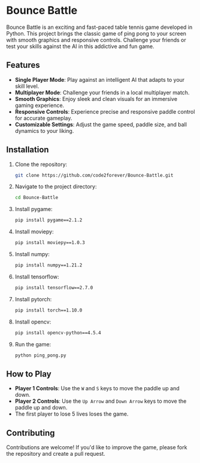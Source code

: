 # Bounce Battle

Bounce Battle is an exciting and fast-paced table tennis game developed in Python. This project brings the classic game of ping pong to your screen with smooth graphics and responsive controls. Challenge your friends or test your skills against the AI in this addictive and fun game.

## Features

- **Single Player Mode**: Play against an intelligent AI that adapts to your skill level.
- **Multiplayer Mode**: Challenge your friends in a local multiplayer match.
- **Smooth Graphics**: Enjoy sleek and clean visuals for an immersive gaming experience.
- **Responsive Controls**: Experience precise and responsive paddle control for accurate gameplay.
- **Customizable Settings**: Adjust the game speed, paddle size, and ball dynamics to your liking.

## Installation

1. Clone the repository:
    ```bash
    git clone https://github.com/code2forever/Bounce-Battle.git
    ```

2. Navigate to the project directory:
    ```bash
    cd Bounce-Battle
    ```

3. Install pygame:
    ```bash
    pip install pygame==2.1.2
    ```

4. Install moviepy:
    ```bash
    pip install moviepy==1.0.3
    ```

5. Install numpy:
    ```bash
    pip install numpy==1.21.2
    ```

6. Install tensorflow:
    ```bash
    pip install tensorflow==2.7.0
    ```

7. Install pytorch:
    ```bash
    pip install torch==1.10.0
    ```

8. Install opencv:
    ```bash
    pip install opencv-python==4.5.4
    ```

9. Run the game:
    ```bash
    python ping_pong.py
    ```

## How to Play

- **Player 1 Controls**: Use the `W` and `S` keys to move the paddle up and down.
- **Player 2 Controls**: Use the `Up Arrow` and `Down Arrow` keys to move the paddle up and down.
- The first player to lose 5 lives loses the game.

## Contributing

Contributions are welcome! If you'd like to improve the game, please fork the repository and create a pull request.
